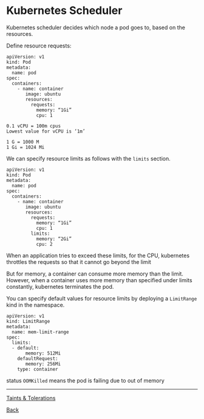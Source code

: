 # Kubernetes Scheduler

Kubernetes scheduler decides which node a pod goes to, based on the resources.

Define resource requests:

```
apiVersion: v1
kind: Pod
metadata:
  name: pod
spec:
  containers:
    - name: container
       image: ubuntu
       resources:
         requests:
           memory: “1Gi”
           cpu: 1
```

```
0.1 vCPU = 100m cpus
Lowest value for vCPU is ‘1m’

1 G = 1000 M
1 Gi = 1024 Mi
```

We can specify resource limits as follows with the    `limits` section.

```
apiVersion: v1
kind: Pod
metadata:
  name: pod
spec:
  containers:
    - name: container
       image: ubuntu
       resources:
         requests:
           memory: “1Gi”
           cpu: 1
         limits:
           memory: “2Gi”
           cpu: 2
```

When an application tries to exceed these limits, for the CPU, kubernetes throttles the requests so that it cannot go
beyond the limit

But for memory, a container can consume more memory than the limit. However, when a container uses more memory than
specified under limits constantly, kubernetes terminates the pod.

You can specify default values for resource limits by deploying a `LimitRange` kind in the namespace.

```
apiVersion: v1
kind: LimitRange
metadata:
  name: mem-limit-range
spec:
  limits:
  - default:
       memory: 512Mi
    defaultRequest:
       memory: 256Mi
    type: container 
```

status `OOMKilled` means the pod is failing due to out of memory

---
[Taints & Tolerations](taints-tolerations.md)

[Back](index.md)

